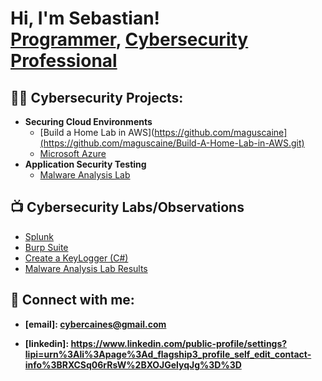 <h1>Hi, I'm Sebastian! <br/><a href="https://github.com/maguscaine">Programmer</a>, <a href="https://www.linkedin.com/public-profile/settings?lipi=urn%3Ali%3Apage%3Ad_flagship3_profile_self_edit_contact-info%3BRXCSq06rRsW%2BXOJGelyqJg%3D%3D">Cybersecurity Professional</a></h1>

<h2>👨‍💻 Cybersecurity Projects:</h2>

- <b>Securing Cloud Environments</b>
  - [Build a Home Lab in AWS](https://github.com/maguscaine](https://github.com/maguscaine/Build-A-Home-Lab-in-AWS.git)
  - [Microsoft Azure](https://github.com/maguscaine)
- <b>Application Security Testing</b>
  - [Malware Analysis Lab](https://github.com/maguscaine)
 
    
<h2>📺 Cybersecurity Labs/Observations</h2>

- [Splunk]()
- [Burp Suite](https://github.com/maguscaine)
- [Create a KeyLogger (C#)](https://github.com/maguscaine)
- [Malware Analysis Lab Results](https://github.com/maguscaine)

<h2> 🤳 Connect with me:</h2>

- <b>[email]: cybercaines@gmail.com</b>

- <b>[linkedin]: https://www.linkedin.com/public-profile/settings?lipi=urn%3Ali%3Apage%3Ad_flagship3_profile_self_edit_contact-info%3BRXCSq06rRsW%2BXOJGelyqJg%3D%3D</b>

<!--
**maguscaine/maguscaine** is a ✨ _special_ ✨ repository because its `README.md` (this file) appears on your GitHub profile.

Here are some ideas to get you started:

- 🔭 I’m currently working on ...
- 🌱 I’m currently learning ...
- 👯 I’m looking to collaborate on ...
- 🤔 I’m looking for help with ...
- 💬 Ask me about ...
- 📫 How to reach me: ...
- 😄 Pronouns: ...
- ⚡ Fun fact: ...
-->

